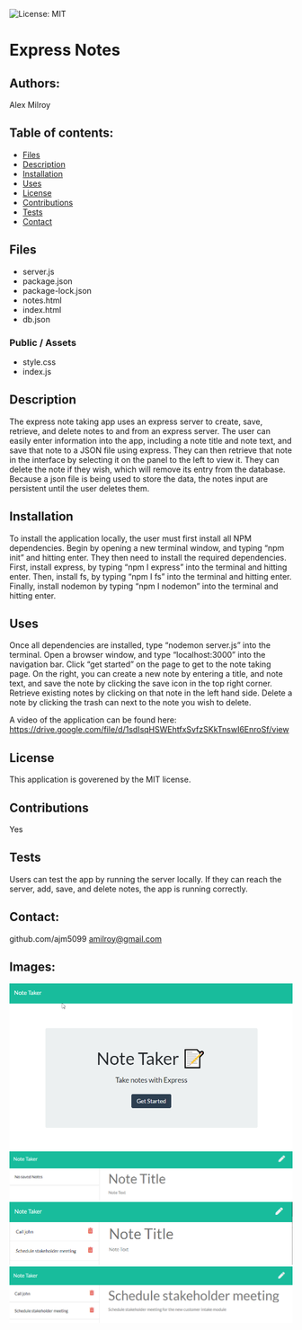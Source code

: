 
![License: MIT ](https://img.shields.io/badge/License-MIT-yellow.svg)
# Express Notes

## Authors: 
Alex Milroy  

## Table of contents:
* [Files](#Files)
* [Description](#Description)
* [Installation](#Installation)
* [Uses](#Uses)
* [License](#License)
* [Contributions](#Contributions)
* [Tests](#Tests)
* [Contact](#Contact)

## Files
* server.js
* package.json
* package-lock.json
* notes.html
* index.html
* db.json

### Public / Assets
* style.css
* index.js

## Description
The express note taking app uses an express server to create, save, retrieve, and delete notes to and from an express server. The user can easily enter information into the app, including a note title and note text, and save that note to a JSON file using express. They can then retrieve that note in the interface by selecting it on the panel to the left to view it. They can delete the note if they wish, which will remove its entry from the database. Because a json file is being used to store the data, the notes input are persistent until the user deletes them.

## Installation
To install the application locally, the user must first install all NPM dependencies. Begin by opening a new terminal window, and typing “npm init” and hitting enter. They then need to install the required dependencies. First, install express, by typing “npm I express” into the terminal and hitting enter. Then, install fs, by typing “npm I fs” into the terminal and hitting enter. Finally, install nodemon by typing “npm I nodemon” into the terminal and hitting enter. 

## Uses
Once all dependencies are installed, type “nodemon server.js” into the terminal. Open a browser window, and type “localhost:3000” into the navigation bar. Click “get started” on the page to get to the note taking page. On the right, you can create a new note by entering a title, and note text, and save the note by clicking the save icon in the top right corner. Retrieve existing notes by clicking on that note in the left hand side. Delete a note by clicking the trash can next to the note you wish to delete.

A video of the application can be found here: https://drive.google.com/file/d/1sdIsqHSWEhtfxSvfzSKkTnswI6EnroSf/view

## License
This application is goverened by the MIT license.

## Contributions
Yes

## Tests
Users can test the app by running the server locally. If they can reach the server, add, save, and delete notes, the app is running correctly.
    
## Contact:
github.com/ajm5099
amilroy@gmail.com

## Images:
![Site Screenshot](images/homepage.png)
![Site Screenshot](images/no_notes.png)
![Site Screenshot](images/notes_saved.png)
![Site Screenshot](images/notes_shown.png)
